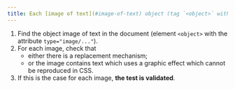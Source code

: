 ```yaml
---
title: Each [image of text](#image-of-text) object (tag `<object>` with the attribute `type="image/..."`) [carrying information](#image-conveying-information), in the absence of a [replacement mechanism](#replacement-mechanism), must if possible be replaced by [styled text](#styled-text). Is this rule respected (excluding special cases)?
---
```


1. Find the object image of text in the document (element `<object>` with the attribute `type="image/..."`).
2. For each image, check that
   - either there is a replacement mechanism;
   - or the image contains text which uses a graphic effect which cannot be reproduced in CSS.
3. If this is the case for each image, **the test is validated**.
